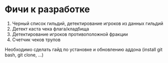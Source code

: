 Фичи к разработке
=================

1. Черный список гильдий, детектирование игроков из данных гильдий
2. Детект каста чека флага/кладбища
3. Детектирование игроков противоположной фракции
4. Счетчик чеков трупов

Необходимо сделать гайд по установке и обновлению аддона (install git bash, git clone, ...)
